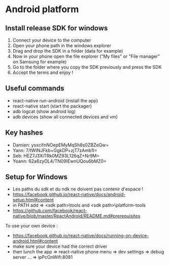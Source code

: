 # Android platform

## Install release SDK for windows

1. Connect your device to the computer
2. Open your phone path in the windows explorer
3. Drag and drop the SDK in a folder (data for example)
4. Now in your phone open the file explorer ("My files" or "File manager" on Samsung for example)
5. Go to the folder where you copy the SDK previously and press the SDK
6. Accept the terms and enjoy !

## Useful commands

- react-native run-android (install the app)
- react-native start (start the packager)
- adb logcat (show android log)
- adb devices (show all connected devices and vm)

## Key hashes
* Damien: ysxcifnNOepEMyMqSh8s0ZBZeQw=
* Yann: 7/tWINJFkb+GgkDP+zjT7zAmb1I=
* Seb: HEZ7J3XiTRk0MZ93L126qZ+Nr9M=
* Yoann: 62a6zyOL4/TN09IEwnUQou6bMZ0=

## Setup for Windows

- Les paths du sdk et du ndk ne doivent pas contenir d'espace !
- https://facebook.github.io/react-native/docs/android-setup.html#content
- in PATH add =>  \<sdk path>\tools and \<sdk path>\platform-tools
- https://github.com/facebook/react-native/blob/master/ReactAndroid/README.md#prerequisites

To use your own device :
- https://facebook.github.io/react-native/docs/running-on-device-android.html#content
- make sure your device had the correct driver
- then lunch the app => react-native phone menu => dev settings => debug server ... => ipPcOnWifi:8081 
